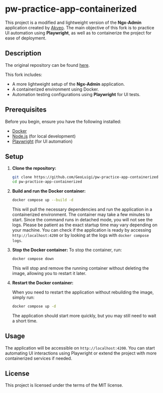 # pw-practice-app-containerized

This project is a modified and lightweight version of the **Ngx-Admin** application created by [Akveo](https://www.akveo.com/). The main objective of this fork is to practice UI automation using **Playwright**, as well as to containerize the project for ease of deployment.

## Description

The original repository can be found [here](https://github.com/akveo/ngx-admin).

This fork includes:

* A more lightweight setup of the **Ngx-Admin** application.
* A containerized environment using Docker.
* Automation testing configurations using **Playwright** for UI tests.

## Prerequisites

Before you begin, ensure you have the following installed:

* [Docker](https://www.docker.com/)
* [Node.js](https://nodejs.org/en) (for local development)
* [Playwright](https://playwright.dev/) (for UI automation)

## Setup

1. **Clone the repository:**
    ```bash
    git clone https://github.com/GeoLuigi/pw-practice-app-containerized.git
    cd pw-practice-app-containerized
    ```

2. **Build and run the Docker container:**
    ```bash
    docker compose up --build -d
    ```
    This will pull the necessary dependencies and run the application in a containerized environment.
    The container may take a few minutes to start. Since the command runs in detached mode, you will not see the logs. Please be patient as the exact startup time may vary depending on your machine. You can check if the application is ready by accessing `http://localhost:4200` or by looking at the logs with `docker compose logs`.

3. **Stop the Docker container:**
To stop the container, run:

    ```bash
    docker compose down
    ```
    This will stop and remove the running container without deleting the image, allowing you to restart it later.

4. **Restart the Docker container:**

    When you need to restart the application without rebuilding the image, simply run:

    ```bash
    docker compose up -d
    ```
    The application should start more quickly, but you may still need to wait a short time.

## Usage

The application will be accessible on `http://localhost:4200`. You can start automating UI interactions using Playwright or extend the project with more containerized services if needed.

## License
This project is licensed under the terms of the MIT license.
